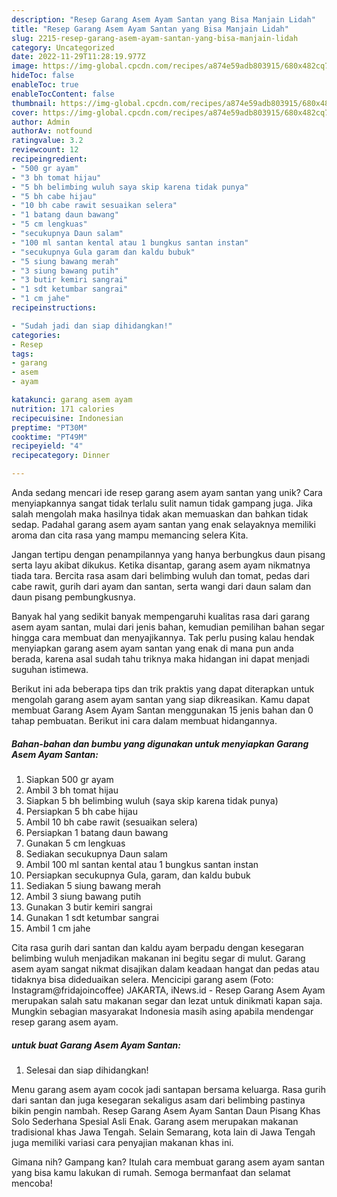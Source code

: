 ```yaml
---
description: "Resep Garang Asem Ayam Santan yang Bisa Manjain Lidah"
title: "Resep Garang Asem Ayam Santan yang Bisa Manjain Lidah"
slug: 2215-resep-garang-asem-ayam-santan-yang-bisa-manjain-lidah
category: Uncategorized
date: 2022-11-29T11:28:19.977Z
image: https://img-global.cpcdn.com/recipes/a874e59adb803915/680x482cq70/garang-asem-ayam-santan-foto-resep-utama.jpg
hideToc: false
enableToc: true
enableTocContent: false
thumbnail: https://img-global.cpcdn.com/recipes/a874e59adb803915/680x482cq70/garang-asem-ayam-santan-foto-resep-utama.jpg
cover: https://img-global.cpcdn.com/recipes/a874e59adb803915/680x482cq70/garang-asem-ayam-santan-foto-resep-utama.jpg
author: Admin
authorAv: notfound
ratingvalue: 3.2
reviewcount: 12
recipeingredient:
- "500 gr ayam"
- "3 bh tomat hijau"
- "5 bh belimbing wuluh saya skip karena tidak punya"
- "5 bh cabe hijau"
- "10 bh cabe rawit sesuaikan selera"
- "1 batang daun bawang"
- "5 cm lengkuas"
- "secukupnya Daun salam"
- "100 ml santan kental atau 1 bungkus santan instan"
- "secukupnya Gula garam dan kaldu bubuk"
- "5 siung bawang merah"
- "3 siung bawang putih"
- "3 butir kemiri sangrai"
- "1 sdt ketumbar sangrai"
- "1 cm jahe"
recipeinstructions:

- "Sudah jadi dan siap dihidangkan!"
categories:
- Resep
tags:
- garang
- asem
- ayam

katakunci: garang asem ayam 
nutrition: 171 calories
recipecuisine: Indonesian
preptime: "PT30M"
cooktime: "PT49M"
recipeyield: "4"
recipecategory: Dinner

---
```





Anda sedang mencari ide resep garang asem ayam santan yang unik? Cara menyiapkannya sangat tidak terlalu sulit namun tidak gampang juga. Jika salah mengolah maka hasilnya tidak akan memuaskan dan bahkan tidak sedap. Padahal garang asem ayam santan yang enak selayaknya memiliki aroma dan cita rasa yang mampu memancing selera Kita.





Jangan tertipu dengan penampilannya yang hanya berbungkus daun pisang serta layu akibat dikukus. Ketika disantap, garang asem ayam nikmatnya tiada tara. Bercita rasa asam dari belimbing wuluh dan tomat, pedas dari cabe rawit, gurih dari ayam dan santan, serta wangi dari daun salam dan daun pisang pembungkusnya.

Banyak hal yang sedikit banyak mempengaruhi kualitas rasa dari garang asem ayam santan, mulai dari jenis bahan, kemudian pemilihan bahan segar hingga cara membuat dan menyajikannya. Tak perlu pusing kalau hendak menyiapkan garang asem ayam santan yang enak di mana pun anda berada, karena asal sudah tahu triknya maka hidangan ini dapat menjadi suguhan istimewa.






Berikut ini ada beberapa tips dan trik praktis yang dapat diterapkan untuk mengolah garang asem ayam santan yang siap dikreasikan. Kamu dapat membuat Garang Asem Ayam Santan menggunakan 15 jenis bahan dan 0 tahap pembuatan. Berikut ini cara dalam membuat hidangannya.

<!--inarticleads1-->

##### Bahan-bahan dan bumbu yang digunakan untuk menyiapkan Garang Asem Ayam Santan:

1. Siapkan 500 gr ayam
1. Ambil 3 bh tomat hijau
1. Siapkan 5 bh belimbing wuluh (saya skip karena tidak punya)
1. Persiapkan 5 bh cabe hijau
1. Ambil 10 bh cabe rawit (sesuaikan selera)
1. Persiapkan 1 batang daun bawang
1. Gunakan 5 cm lengkuas
1. Sediakan secukupnya Daun salam
1. Ambil 100 ml santan kental atau 1 bungkus santan instan
1. Persiapkan secukupnya Gula, garam, dan kaldu bubuk
1. Sediakan 5 siung bawang merah
1. Ambil 3 siung bawang putih
1. Gunakan 3 butir kemiri sangrai
1. Gunakan 1 sdt ketumbar sangrai
1. Ambil 1 cm jahe


Cita rasa gurih dari santan dan kaldu ayam berpadu dengan kesegaran belimbing wuluh menjadikan makanan ini begitu segar di mulut. Garang asem ayam sangat nikmat disajikan dalam keadaan hangat dan pedas atau tidaknya bisa dideduaikan selera. Mencicipi garang asem (Foto: Instagram@fridajoincoffee) JAKARTA, iNews.id - Resep Garang Asem Ayam merupakan salah satu makanan segar dan lezat untuk dinikmati kapan saja. Mungkin sebagian masyarakat Indonesia masih asing apabila mendengar resep garang asem ayam. 

<!--inarticleads2-->

#####  untuk buat Garang Asem Ayam Santan:


1. Selesai dan siap dihidangkan!

Menu garang asem ayam cocok jadi santapan bersama keluarga. Rasa gurih dari santan dan juga kesegaran sekaligus asam dari belimbing pastinya bikin pengin nambah. Resep Garang Asem Ayam Santan Daun Pisang Khas Solo Sederhana Spesial Asli Enak. Garang asem merupakan makanan tradisional khas Jawa Tengah. Selain Semarang, kota lain di Jawa Tengah juga memiliki variasi cara penyajian makanan khas ini. 

Gimana nih? Gampang kan? Itulah cara membuat garang asem ayam santan yang bisa kamu lakukan di rumah. Semoga bermanfaat dan selamat mencoba!
